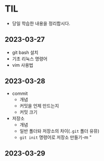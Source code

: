 # TIL
- 당일 학습한 내용을 정리합시다.

## 2023-03-27
- git bash 설치
- 기초 리눅스 명령어
- vim 사용법

## 2023-03-28
- commit
  - 개념
  - 커밋을 언제 만드는지
  - 커밋 크기
- 저장소
  - 개념
  - 일반 폴더돠 저장소의 차이(`.git` 폴더 유뮤)
  - `git init` 명령어로 저장소 만들기-m "

## 2023-03-29